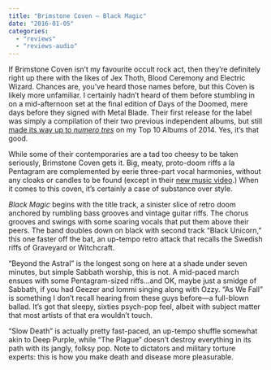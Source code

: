 ```yaml
---
title: "Brimstone Coven – Black Magic"
date: "2016-01-05"
categories: 
  - "reviews"
  - "reviews-audio"
---
```


If Brimstone Coven isn’t my favourite occult rock act, then they’re definitely right up there with the likes of Jex Thoth, Blood Ceremony and Electric Wizard. Chances are, you’ve heard those names before, but this Coven is likely more unfamiliar. I certainly hadn’t heard of them before stumbling in on a mid-afternoon set at the final edition of Days of the Doomed, mere days before they signed with Metal Blade. Their first release for the label was simply a compilation of their two previous independent albums, but still [made its way up to _numero tres_](https://hellbound.ca/2014/12/gruesome-gregs-top-10-albums-2014/) on my Top 10 Albums of 2014. Yes, it’s that good.

While some of their contemporaries are a tad too cheesy to be taken seriously, Brimstone Coven gets it. Big, meaty, proto-doom riffs a la Pentagram are complemented by eerie three-part vocal harmonies, without any cloaks or candles to be found (except in their [new music video](https://hellbound.ca/2014/12/gruesome-gregs-top-10-albums-2014/).) When it comes to this coven, it’s certainly a case of substance over style.

_Black Magic_ begins with the title track, a sinister slice of retro doom anchored by rumbling bass grooves and vintage guitar riffs. The chorus grooves and swings with some soaring vocals that put them above their peers. The band doubles down on black with second track “Black Unicorn,” this one faster off the bat, an up-tempo retro attack that recalls the Swedish riffs of Graveyard or Witchcraft.

“Beyond the Astral” is the longest song on here at a shade under seven minutes, but simple Sabbath worship, this is not. A mid-paced march ensues with some Pentagram-sized riffs…and OK, maybe just a smidge of Sabbath, if you had Geezer and Iommi singing along with Ozzy. “As We Fall” is something I don’t recall hearing from these guys before—a full-blown ballad. It’s got that sleepy, sixties psych-pop feel, albeit with subject matter that most artists of that era wouldn’t touch.

“Slow Death” is actually pretty fast-paced, an up-tempo shuffle somewhat akin to Deep Purple, while “The Plague” doesn’t destroy everything in its path with its jangly, folksy pop. Note to dictators and military torture experts: this is how you make death and disease more pleasurable.
